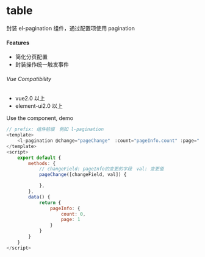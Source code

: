 # table

封装 el-pagination 组件，通过配置项使用 pagination

#### Features

* 简化分页配置
* 封装操作统一触发事件

###### Vue Compatibility

* vue2.0 以上
* element-ui2.0 以上

Use the component, demo

```js
// prefix: 组件前缀　例如 l-pagination
<template>
    <l-pagination @change="pageChange"　:count="pageInfo.count" :page="pageInfo.page"/>
</template>
<script>
    export default {
        methods: {
            // changeField: pageInfo的变更的字段　val: 变更值
            pageChange([changeField, val]) {

            },
        },
        data() {
            return {
                pageInfo: {
                    count: 0,
                    page: 1
                }
            }
        }
    }
</script>
```

